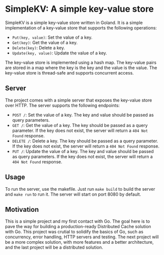 # SimpleKV: A simple key-value store

SimpleKV is a simple key-value store written in Goland. It is a simple implementation of a key-value store that supports the following operations:

- `Put(key, value)`: Set the value of a key.
- `Get(key)`: Get the value of a key.
- `Delete(key)`: Delete a key.
- `Update(key, value)`: Update the value of a key.

The key-value store is implemented using a hash map. The key-value pairs are stored in a map where the key is the key and the value is the value. The key-value store is thread-safe and supports concurrent access.

## Server

The project comes with a simple server that exposes the key-value store over HTTP. The server supports the following endpoints:

- `POST /`: Set the value of a key. The key and value should be passed as query parameters.
- `GET /`: Get the value of a key. The key should be passed as a query parameter. If the key does not exist, the server will return a `404 Not Found` response.
- `DELETE /`: Delete a key. The key should be passed as a query parameter. If the key does not exist, the server will return a `404 Not Found` response.
- `PUT /`: Update the value of a key. The key and value should be passed as query parameters. If the key does not exist, the server will return a `404 Not Found` response.

## Usage

To run the server, use the makefile. Just run `make build` to build the server and `make run` to run it. The server will start on port 8080 by default.

## Motivation

This is a simple project and my first contact with Go. The goal here is to pave
the way for building a production-ready Distributed Cache solution with Go. This
project was crutial to solidify the basics of Go, such as concurrency, error handling, HTTP servers and testing. The next project will be a more complex solution, with more features and a better architecture, and the last project will be a distributed solution.
